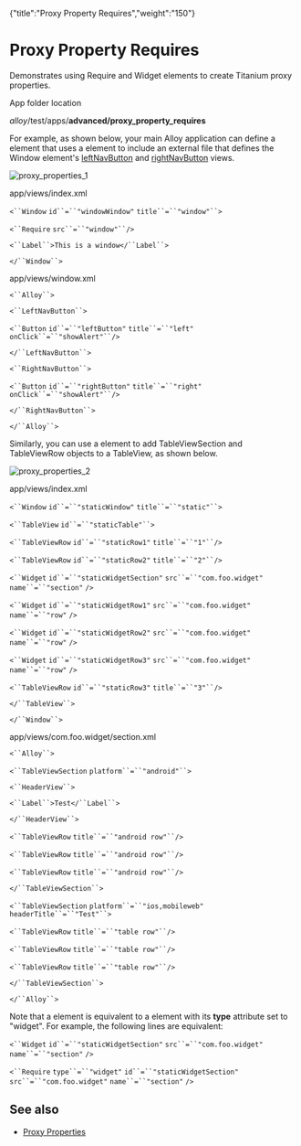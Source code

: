 {"title":"Proxy Property Requires","weight":"150"} 

# Proxy Property Requires

Demonstrates using Require and Widget elements to create Titanium proxy properties.

App folder location

_alloy_/test/apps/**advanced/proxy\_property\_requires**

For example, as shown below, your main Alloy application can define a <Window/> element that uses a <Require/> element to include an external file that defines the Window element's [leftNavButton](#!/api/Titanium.UI.Window-property-rightNavButton) and [rightNavButton](#!/api/Titanium.UI.Window-property-rightNavButton) views.

![proxy_properties_1](/Images/appc/download/attachments/41845673/proxy_properties_1.png)

app/views/index.xml

`<``Window`  `id``=``"windowWindow"`  `title``=``"window"``>`

`<``Require`  `src``=``"window"``/>`

`<``Label``>This is a window</``Label``>`

`</``Window``>`

app/views/window.xml

`<``Alloy``>`

`<``LeftNavButton``>`

`<``Button`  `id``=``"leftButton"`  `title``=``"left"`  `onClick``=``"showAlert"``/>`

`</``LeftNavButton``>`

`<``RightNavButton``>`

`<``Button`  `id``=``"rightButton"`  `title``=``"right"`  `onClick``=``"showAlert"``/>`

`</``RightNavButton``>`

`</``Alloy``>`

Similarly, you can use a <Widget/> element to add TableViewSection and TableViewRow objects to a TableView, as shown below.

![proxy_properties_2](/Images/appc/download/attachments/41845673/proxy_properties_2.png)

app/views/index.xml

`<``Window`  `id``=``"staticWindow"`  `title``=``"static"``>`

`<``TableView`  `id``=``"staticTable"``>`

`<``TableViewRow`  `id``=``"staticRow1"`  `title``=``"1"``/>`

`<``TableViewRow`  `id``=``"staticRow2"`  `title``=``"2"``/>`

`<``Widget`  `id``=``"staticWidgetSection"`  `src``=``"com.foo.widget"`  `name``=``"section"` `/>`

`<``Widget`  `id``=``"staticWidgetRow1"`  `src``=``"com.foo.widget"`  `name``=``"row"` `/>`

`<``Widget`  `id``=``"staticWidgetRow2"`  `src``=``"com.foo.widget"`  `name``=``"row"` `/>`

`<``Widget`  `id``=``"staticWidgetRow3"`  `src``=``"com.foo.widget"`  `name``=``"row"` `/>`

`<``TableViewRow`  `id``=``"staticRow3"`  `title``=``"3"``/>`

`</``TableView``>`

`</``Window``>`

app/views/com.foo.widget/section.xml

`<``Alloy``>`

`<``TableViewSection`  `platform``=``"android"``>`

`<``HeaderView``>`

`<``Label``>Test</``Label``>`

`</``HeaderView``>`

`<``TableViewRow`  `title``=``"android row"``/>`

`<``TableViewRow`  `title``=``"android row"``/>`

`<``TableViewRow`  `title``=``"android row"``/>`

`</``TableViewSection``>`

`<``TableViewSection`  `platform``=``"ios,mobileweb"`  `headerTitle``=``"Test"``>`

`<``TableViewRow`  `title``=``"table row"``/>`

`<``TableViewRow`  `title``=``"table row"``/>`

`<``TableViewRow`  `title``=``"table row"``/>`

`</``TableViewSection``>`

`</``Alloy``>`

Note that a <Widget/> element is equivalent to a <Require/> element with its **type** attribute set to "widget". For example, the following lines are equivalent:

`<``Widget`  `id``=``"staticWidgetSection"`  `src``=``"com.foo.widget"`  `name``=``"section"` `/>`

`<``Require`  `type``=``"widget"`  `id``=``"staticWidgetSection"`  `src``=``"com.foo.widget"`  `name``=``"section"` `/>`

## See also

*   [Proxy Properties](/docs/appc/Alloy_Framework/Alloy_Guide/Alloy_Test_Apps/User_Interface/Proxy_Properties/)